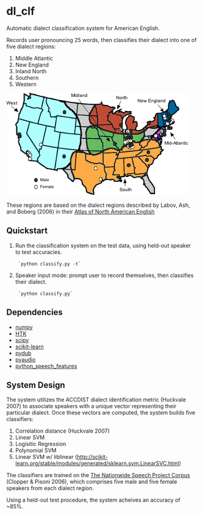 # dl_clf
Automatic dialect classification system for American English.

Records user pronouncing 25 words, then classifies their dialect into one of five dialect regions:

1. Middle Atlantic
2. New England
3. Inland North
4. Southern
5. Western

![American Dialects](dialects.jpg?raw=true)

These regions are based on the dialect regions described by Labov, Ash, and Boberg (2006) in their [Atlas of North American English](http://www.atlas.mouton-content.com/) 

## Quickstart

1. Run the classification system on the test data, using held-out speaker   
   to test accuracies.                                                      
 
		`python classify.py -t`                                                  

2. Speaker input mode: prompt user to record themselves, then classifies 
   their dialect.                                               

		`python classify.py`   

## Dependencies
- [numpy](http://www.numpy.org/)
- [HTK](http://htk.eng.cam.ac.uk/)
- [scipy](https://www.scipy.org/)
- [scikit-learn](http://scikit-learn.org/stable/)
- [pydub](https://github.com/jiaaro/pydub)
- [pyaudio](https://people.csail.mit.edu/hubert/pyaudio/)
- [python_speech_features](https://github.com/jameslyons/python_speech_features)

## System Design
The system utilizes the ACCDIST dialect identification metric (Huckvale 2007) to associate speakers with a unique vector representing their particular dialect. Once these vectors are computed, the system builds five classifiers:
1. Correlation distance (Huckvale 2007)
2. Linear SVM
3. Logisitic Regression
4. Polynomial SVM
5. Linear SVM w/ liblinear (http://scikit-learn.org/stable/modules/generated/sklearn.svm.LinearSVC.html)  

The classifiers are trained on the [The Nationwide Speech Project Corpus](https://u.osu.edu/nspcorpus/) (Clopper & Pisoni 2006), which comprises five male and five female speakers from each dialect region.

Using a held-out test procedure, the system acheives an accuracy of ~85%. 

